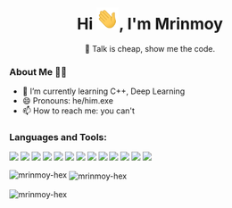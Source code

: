 <h1 align="center">Hi <img src="https://raw.githubusercontent.com/ABSphreak/ABSphreak/master/gifs/Hi.gif" width="40"/>, I'm Mrinmoy</h1>
<p align="center">🔧 Talk is cheap, show me the code.</p>

<h3 align="left">About Me 👨‍💻</h3>

- 🌱 I’m currently learning C++, Deep Learning
- 😄 Pronouns: he/him.exe
- 📫 How to reach me: you can't


<p align="left">
</p>

<h3 align="left">Languages and Tools:</h3>
<p align="left">
  <img src="https://img.shields.io/badge/c++%20-%2300599C.svg?&style=for-the-badge&logo=c%2B%2B&logoColor=white">  
  <img src="https://img.shields.io/badge/c%20-%2300599C.svg?&style=for-the-badge&logo=c%2B%2B&logoColor=white">
  <img src="https://img.shields.io/badge/python%20-%2314354C.svg?&style=for-the-badge&logo=python&logoColor=white">   
  <img src="https://img.shields.io/badge/javascript%20-%23323330.svg?&style=for-the-badge&logo=javascript&logoColor=%23F7DF1E">
  <img src="https://img.shields.io/badge/css3%20-%231572B6.svg?&style=for-the-badge&logo=css3&logoColor=white">
  <img src="https://img.shields.io/badge/react%20-%2320232a.svg?&style=for-the-badge&logo=react&logoColor=%2361DAFB">
  <img src="https://img.shields.io/badge/git%20-%23F05033.svg?&style=for-the-badge&logo=git&logoColor=white">
  <img src="https://img.shields.io/badge/docker%20-%230db7ed.svg?&style=for-the-badge&logo=docker&logoColor=white">
  <img src="https://img.shields.io/badge/linux%20-%23FCC624.svg?&style=for-the-badge&logo=linux&logoColor=black">
  <img src="https://img.shields.io/badge/arduino%20-%2300979D.svg?&style=for-the-badge&logo=arduino&logoColor=white">
  <img src="https://img.shields.io/badge/rust%20-%23000000.svg?&style=for-the-badge&logo=rust&logoColor=white">
  <img src="https://img.shields.io/badge/x86%20assembly%20-%23A8B9CC.svg?&style=for-the-badge&logo=intel&logoColor=black">
  <img src="https://img.shields.io/badge/CMake%20-%23008FBA.svg?&style=for-the-badge&logo=cmake&logoColor=white">
</p>


<p><img align="left" src="https://github-readme-stats.vercel.app/api/top-langs?username=mrinmoy-hex&show_icons=true&locale=en&layout=donut-vertical&theme=dark" alt="mrinmoy-hex" /></p>

<p>&nbsp;<img align="center" src="https://github-readme-stats.vercel.app/api?username=mrinmoy-hex&show_icons=true&locale=en&rank_icon=github&theme=github_dark" alt="mrinmoy-hex" /></p>

<p><img align="center" src="https://github-readme-streak-stats.herokuapp.com/?user=mrinmoy-hex&theme=dark" alt="mrinmoy-hex" /></p>
